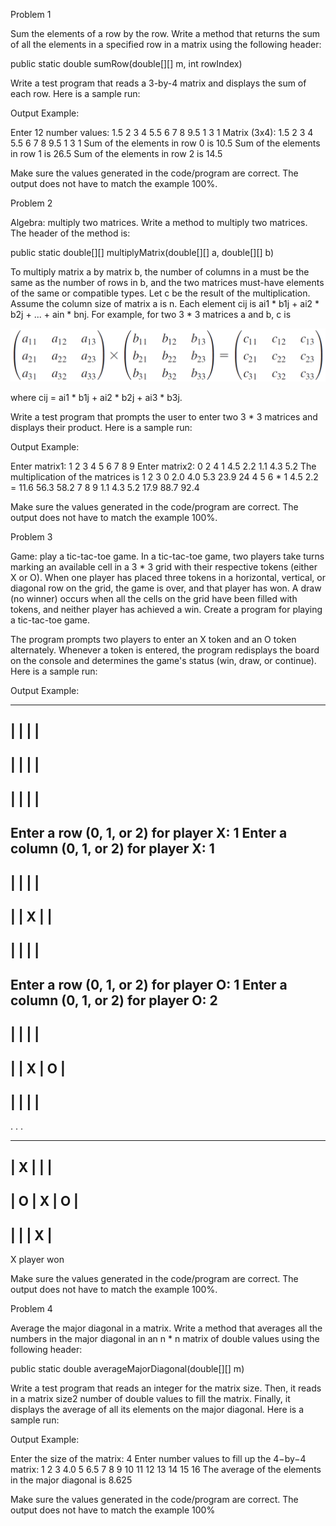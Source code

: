 Problem 1

Sum the elements of a row by the row.  Write a method that returns the sum of all the elements in a specified row in a matrix using the following header:

public static double sumRow(double[][] m, int rowIndex)

Write a test program that reads a 3-by-4 matrix and displays the sum of each row.
Here is a sample run:

Output Example:

Enter 12 number values:
1.5 2 3 4 5.5 6 7 8 9.5 1 3 1
Matrix (3x4):
1.5 2 3 4
5.5 6 7 8
9.5 1 3 1
Sum of the elements in row 0 is 10.5
Sum of the elements in row 1 is 26.5
Sum of the elements in row 2 is 14.5

Make sure the values generated in the code/program are correct.  The output does not have to match the example 100%.

Problem 2

Algebra: multiply two matrices.  Write a method to multiply two matrices. The header of the method is:

public static double[][] multiplyMatrix(double[][] a, double[][] b)

To multiply matrix a by matrix b, the number of columns in a must be the same as
the number of rows in b, and the two matrices must-have elements of the same or
compatible types. Let c be the result of the multiplication. Assume the column size
of matrix a is n. Each element cij is ai1 * b1j + ai2 * b2j + ... + ain * bnj.
For example, for two 3 * 3 matrices a and b, c is

![upload 1](./attachments/upload1.png)

where cij = ai1 * b1j + ai2 * b2j + ai3 * b3j.

Write a test program that prompts the user to enter two 3 * 3 matrices and displays their product. Here is a sample run:

Output Example:

Enter matrix1: 1 2 3 4 5 6 7 8 9
Enter matrix2: 0 2 4 1 4.5 2.2 1.1 4.3 5.2
The multiplication of the matrices is
1 2 3   0   2.0 4.0    5.3 23.9 24
4 5 6 * 1   4.5 2.2 = 11.6 56.3 58.2
7 8 9   1.1 4.3 5.2   17.9 88.7 92.4

Make sure the values generated in the code/program are correct.  The output does not have to match the example 100%.

Problem 3

Game: play a tic-tac-toe game.  In a tic-tac-toe game, two players take turns marking an available cell in a 3 * 3 grid with their respective tokens (either X or O). When one player has placed three tokens in a horizontal, vertical, or diagonal row on the grid, the game is over, and that player has won. A draw (no winner) occurs when all the cells on the grid have been filled with tokens, and neither player has achieved a win. Create a program for playing a tic-tac-toe game.

The program prompts two players to enter an X token and an O token alternately. Whenever a token is entered, the program redisplays the board on the console and determines the game's status (win, draw, or continue). Here is a sample run:

Output Example:

-------------
|   |   |   |
-------------
|   |   |   |
-------------
|   |   |   |
-------------
Enter a row (0, 1, or 2) for player X: 1
Enter a column (0, 1, or 2) for player X: 1
-------------
|   |   |   |
-------------
|   | X |   |
-------------
|   |   |   |
-------------
Enter a row (0, 1, or 2) for player O: 1
Enter a column (0, 1, or 2) for player O: 2
-------------
|   |   |   |
-------------
|   | X | O |
-------------
|   |   |   |
-------------

. . .

-------------
| X |   |   |
-------------
| O | X | O |
-------------
|   |   | X |
-------------
X player won

Make sure the values generated in the code/program are correct.  The output does not have to match the example 100%.

Problem 4

Average the major diagonal in a matrix.  Write a method that averages all the numbers in the major diagonal in an n * n matrix of double values using the following header:

public static double averageMajorDiagonal(double[][] m)

Write a test program that reads an integer for the matrix size. Then, it reads in a matrix size2 number of double values to fill the matrix.  Finally, it displays the average of all its elements on the major diagonal. Here is a sample run:

Output Example:

Enter the size of the matrix: 4
Enter number values to fill up the 4−by−4 matrix:
1  2   3  4.0
5  6.5 7  8
9  10  11 12
13 14  15 16
The average of the elements in the major diagonal is 8.625

Make sure the values generated in the code/program are correct.  The output does not have to match the example 100%